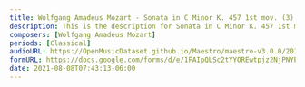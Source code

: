```yaml
---
title: Wolfgang Amadeus Mozart - Sonata in C Minor K. 457 1st mov. (3)
description: This is the description for Sonata in C Minor K. 457 1st mov. by Wolfgang Amadeus Mozart
composers: [Wolfgang Amadeus Mozart]
periods: [Classical]
audioURL: https://OpenMusicDataset.github.io/Maestro/maestro-v3.0.0/2013/ORIG-MIDI_01_7_7_13_Group__MID--AUDIO_11_R1_2013_wav--2.midi
formURL: https://docs.google.com/forms/d/e/1FAIpQLSc2tYYOREwtpjz2NjPNYPRUIfrIg4VcMf2eWfTShziQphqF7Q/viewform
date: 2021-08-08T07:43:13-06:00
---
```

